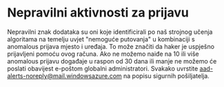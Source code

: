 <properties
    pageTitle="Nepravilni aktivnosti za prijavu"
    description="Izvješće koje sadrži prijavite programskog dodatka koji je otkrili kao anomalous po naš strojnog učenja algoritama."
    services="active-directory"
    documentationCenter=""
    authors="SSalahAhmed"
    manager="gchander"
    editor=""/>

<tags
    ms.service="active-directory"
    ms.workload="identity"
    ms.tgt_pltfrm="na"
    ms.devlang="na"
    ms.topic="article"
    ms.date="03/04/2016"
    ms.author="saah;kenhoff"/>

# <a name="irregular-sign-in-activity"></a>Nepravilni aktivnosti za prijavu

Nepravilni znak dodataka su oni koje identificirali po naš strojnog učenja algoritama na temelju uvjet "nemoguće putovanja" u kombinaciji s anomalous prijava mjesto i uređaja. To može značiti da haker je uspješno prijavljeni pomoću ovog računa.
Ako ne možemo naiđe na 10 ili više anomalous prijavu događaje u raspon od 30 dana ili manje ne možemo će poslati obavijest e-poštom globalni administratori. Svakako uvrstite aad-alerts-noreply@mail.windowsazure.com na popisu sigurnih pošiljatelja.
